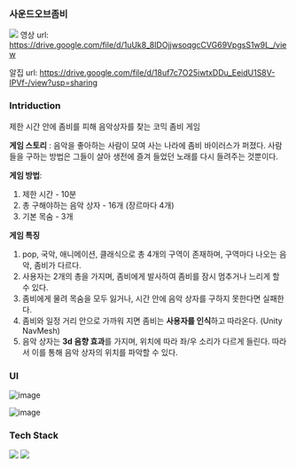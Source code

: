 ### 사운드오브좀비
![](https://velog.velcdn.com/images/yeah7598/post/646f7dc9-d763-4fb9-8363-e658d4de5d0b/image.png)
영상 url: https://drive.google.com/file/d/1uUk8_8IDOjjwsoqgcCVG69VpgsS1w9L_/view

알집 url: https://drive.google.com/file/d/18uf7c7O25iwtxDDu_EeidU1S8V-IPVf-/view?usp=sharing


### Intriduction

제한 시간 안에 좀비를 피해 음악상자를 찾는 코믹 좀비 게임

**게임 스토리** : 
음악을 좋아하는 사람이 모여 사는 나라에 좀비 바이러스가 퍼졌다.
사람들을 구하는 방법은 그들이 살아 생전에 즐겨 들었던 노래를 다시 들려주는 것뿐이다.

**게임 방법**:
1. 제한 시간 - 10분
2. 총 구해야하는 음악 상자 - 16개 (장르마다 4개)
3. 기본 목숨 - 3개

**게임 특징**
1. pop, 국악, 애니메이션, 클래식으로 총 4개의 구역이 존재하며,
구역마다 나오는 음악, 좀비가 다르다.
2. 사용자는 2개의 총을 가지며, 좀비에게 발사하여 좀비를 잠시 멈추거나 느리게 할 수 있다.
3. 좀비에게 물려 목숨을 모두 잃거나, 시간 안에 음악 상자를 구하지 못한다면 실패한다.
4. 좀비와 일정 거리 안으로 가까워 지면 좀비는 **사용자를 인식**하고 따라온다. (Unity NavMesh)
5. 음악 상자는 **3d 음향 효과**를 가지며, 위치에 따라 좌/우 소리가 다르게 들린다. 따라서 이를 통해 음악 상자의 위치를 파악할 수 있다.

### UI
![image](https://user-images.githubusercontent.com/29669560/172469656-10dc2213-d548-462e-853c-4a711ae56865.png)

![image](https://user-images.githubusercontent.com/29669560/172469315-258e7990-8643-42bf-b5cc-6cc4cf81c6b5.png)


### Tech Stack

<img src="https://img.shields.io/badge/c%23-%23239120.svg?style=for-the-badge&logo=c-sharp&logoColor=white"/>
<img src="https://img.shields.io/badge/unity-%23000000.svg?style=for-the-badge&logo=unity&logoColor=white"/>
